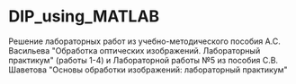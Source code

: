 # DIP_using_MATLAB
Решение лабораторных работ из учебно-методического пособия А.С. Васильева "Обработка оптических изображений. Лабораторный практикум" (работы 1-4) и Лабораторной работы №5 из пособия С.В. Шаветова "Основы обработки изображений: лабораторный практикум"

